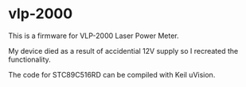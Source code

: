 # vlp-2000

This is a firmware for VLP-2000 Laser Power Meter.

My device died as a result of accidential 12V supply so I recreated the functionality.

The code for STC89C516RD can be compiled with Keil uVision.
